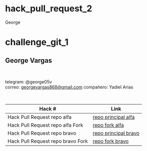 # hack_pull_request_2
George
# challenge_git_1

## George Vargas
<br/>

telegram: @george05v
<br/>
correo: georgevargas868@gmail.com
compañero: Yadiel Arias

<br/>


| Hack # | Link |
| ------ | ------ |
| Hack Pull Request repo alfa | [repo principal alfa](https://github.com/DavidCodec/hg_2_alfa) |
| Hack Pull Request repo alfa Fork| [repo fork alfa](https://github.com/ydaco7/hg_2_alfa) |
| Hack Pull Request repo bravo| [repo principal bravo](https://github.com/ydaco7/hg_2_bravo) |
| Hack Pull Request repo bravo Fork| [repo fork bravo](https://github.com/DavidCodec/hg_2_bravo) |
